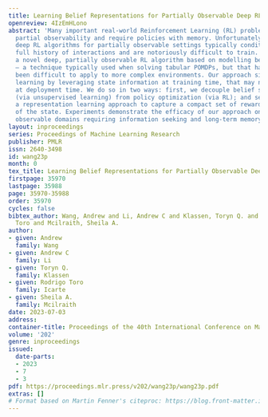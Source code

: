 ```yaml
---
title: Learning Belief Representations for Partially Observable Deep RL
openreview: 4IzEmHLono
abstract: 'Many important real-world Reinforcement Learning (RL) problems involve
  partial observability and require policies with memory. Unfortunately, standard
  deep RL algorithms for partially observable settings typically condition on the
  full history of interactions and are notoriously difficult to train. We propose
  a novel deep, partially observable RL algorithm based on modelling belief states
  — a technique typically used when solving tabular POMDPs, but that has traditionally
  been difficult to apply to more complex environments. Our approach simplifies policy
  learning by leveraging state information at training time, that may not be available
  at deployment time. We do so in two ways: first, we decouple belief state modelling
  (via unsupervised learning) from policy optimization (via RL); and second, we propose
  a representation learning approach to capture a compact set of reward-relevant features
  of the state. Experiments demonstrate the efficacy of our approach on partially
  observable domains requiring information seeking and long-term memory.'
layout: inproceedings
series: Proceedings of Machine Learning Research
publisher: PMLR
issn: 2640-3498
id: wang23p
month: 0
tex_title: Learning Belief Representations for Partially Observable Deep {RL}
firstpage: 35970
lastpage: 35988
page: 35970-35988
order: 35970
cycles: false
bibtex_author: Wang, Andrew and Li, Andrew C and Klassen, Toryn Q. and Icarte, Rodrigo
  Toro and Mcilraith, Sheila A.
author:
- given: Andrew
  family: Wang
- given: Andrew C
  family: Li
- given: Toryn Q.
  family: Klassen
- given: Rodrigo Toro
  family: Icarte
- given: Sheila A.
  family: Mcilraith
date: 2023-07-03
address: 
container-title: Proceedings of the 40th International Conference on Machine Learning
volume: '202'
genre: inproceedings
issued:
  date-parts:
  - 2023
  - 7
  - 3
pdf: https://proceedings.mlr.press/v202/wang23p/wang23p.pdf
extras: []
# Format based on Martin Fenner's citeproc: https://blog.front-matter.io/posts/citeproc-yaml-for-bibliographies/
---
```

